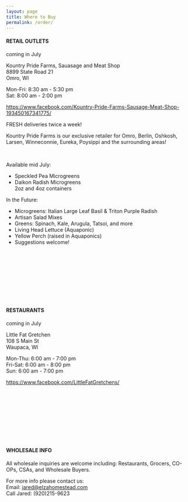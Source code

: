 ```yaml
---
layout: page
title: Where to Buy
permalink: /order/
---
```

#### RETAIL OUTLETS
coming in July

Kountry Pride Farms, Sauasage and Meat Shop  
8899 State Road 21  
Omro, WI  

Mon-Fri:	8:30 am - 5:30 pm  
Sat:	8:00 am - 2:00 pm  

https://www.facebook.com/Kountry-Pride-Farms-Sausage-Meat-Shop-193450167341775/

FRESH deliveries twice a week!

Kountry Pride Farms is our exclusive retailer for Omro, Berlin, Oshkosh, Larsen, Winneconnie, Eureka, Poysippi and the surrounding areas!

<br>

Available mid July:  
* Speckled Pea Microgreens  
* Daikon Radish Microgreens  
2oz and 4oz containers  

In the Future:  
* Microgreens: Italian Large Leaf Basil & Triton Purple Radish  
* Artisan Salad Mixes  
* Greens: Spinach, Kale, Arugula, Tatsoi, and more  
* Living Head Lettuce  (Aquaponic)  
* Yellow Perch (raised in Aquaponics)  
* Suggestions welcome!  

<br><br><br><br>
<br><br><br><br>

#### RESTAURANTS
coming in July

Little Fat Gretchen  
108 S Main St  
Waupaca, WI

Mon-Thu:	6:00 am - 7:00 pm  
Fri-Sat:	6:00 am - 8:00 pm  
Sun:	6:00 am - 7:00 pm  

https://www.facebook.com/LittleFatGretchens/

<br><br><br><br>
<br><br><br><br>

#### WHOLESALE INFO

All wholesale inquiries are welcome including: Restaurants, Grocers, CO-OPs, CSAs, and Wholesale Buyers. 

For more info please contact us:  
Email: jared@elzahomestead.com  
Call Jared: (920)215-9623  